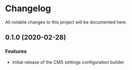 # Changelog

All notable changes to this project will be documented here.

## 0.1.0 (2020-02-28)

### Features

* Initial release of the CMS settings configuration builder

